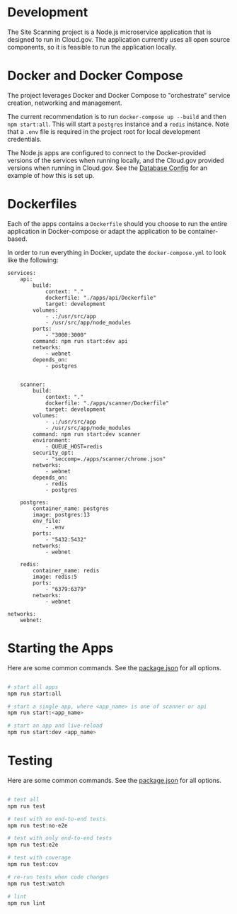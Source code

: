 # Development

The Site Scanning project is a Node.js microservice application that is designed to run in Cloud.gov. The application currently uses all open source components, so it is feasible to run the application locally.

# Docker and Docker Compose
The project leverages Docker and Docker Compose to "orchestrate" service creation, networking and management.

The current recommendation is to run `docker-compose up --build` and then `npm start:all`. This will start a `postgres` instance and a `redis` instance. Note that a `.env` file is required in the project root for local development credentials.

The Node.js apps are configured to connect to the Docker-provided versions of the services when running locally, and the Cloud.gov provided versions when running in Cloud.gov. See the [Database Config](../libs/database/src/config/db.config.ts) for an example of how this is set up.

# Dockerfiles
Each of the apps contains a `Dockerfile` should you choose to run the entire application in Docker-compose or adapt the application to be container-based.

In order to run everything in Docker, update the `docker-compose.yml` to look like the following:
```version: "3.8"
services:
    api:
        build:
            context: "."
            dockerfile: "./apps/api/Dockerfile"
            target: development
        volumes:
            - .:/usr/src/app
            - /usr/src/app/node_modules
        ports:
            - "3000:3000"
        command: npm run start:dev api
        networks:
            - webnet
        depends_on:
            - postgres


    scanner:
        build:
            context: "."
            dockerfile: "./apps/scanner/Dockerfile"
            target: development
        volumes:
            - .:/usr/src/app
            - /usr/src/app/node_modules
        command: npm run start:dev scanner
        environment:
            - QUEUE_HOST=redis
        security_opt:
            - "seccomp=./apps/scanner/chrome.json"
        networks:
            - webnet
        depends_on:
            - redis
            - postgres

    postgres:
        container_name: postgres
        image: postgres:13
        env_file:
            - .env
        ports:
            - "5432:5432"
        networks:
            - webnet

    redis:
        container_name: redis
        image: redis:5
        ports:
            - "6379:6379"
        networks:
            - webnet

networks:
    webnet:
```

# Starting the Apps

Here are some common commands. See the [package.json](../package.json) for all options.

```bash

# start all apps
npm run start:all

# start a single app, where <app_name> is one of scanner or api
npm run start:<app_name>

# start an app and live-reload
npm run start:dev <app_name>
```

# Testing

Here are some common commands. See the [package.json](../package.json) for all options.

```bash

# test all
npm run test

# test with no end-to-end tests
npm run test:no-e2e

# test with only end-to-end tests
npm run test:e2e

# test with coverage
npm run test:cov

# re-run tests when code changes
npm run test:watch

# lint
npm run lint
```








